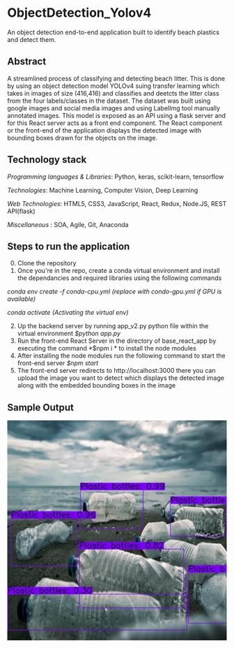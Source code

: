 # ObjectDetection_Yolov4

An object detection end-to-end application built to identify beach plastics and detect them.

## Abstract

A streamlined process of classifying and detecting beach litter. This is done by using an object detection model YOLOv4 suing transfer learning 
which takes in images of size (416,416) and classifies and deetcts the litter class from the four labels/classes in the dataset. The dataset was built using google images and social media images and using LabelImg tool manually annotated images.
This model is exposed as an API using a flask server and for this React server acts as a front end component. The React component or the front-end
of the application displays the detected image with bounding boxes drawn for the objects on the image.

## Technology stack
*Programming languages & Libraries*: Python, keras, scikit-learn, tensorflow

*Technologies*: Machine Learning, Computer Vision, Deep Learning

*Web Technologies*: HTML5, CSS3, JavaScript, React, Redux, Node.JS, REST API(flask)

*Miscellaneous* : SOA, Agile, Git, Anaconda

## Steps to run the application
0. Clone the repository
1. Once you're in the repo, create a conda virtual environment and install the dependancies and required libraries using the following commands

*conda env create -f conda-cpu.yml (replace with condo-gpu.yml if GPU is available)*

*conda activate (Activating the virtual env)*

2. Up the backend server by running app_v2.py python file within the virtual environment
	 *$python app.py*
3. Run the front-end React Server in the directory of base_react_app by executing the command 
	 *$npm i *
	to install the node modules
4. After installing the node modules run the following command to start the front-end server
	*$npm start*
5. The front-end server redirects to http://localhost:3000 there you can upload the image you want to detect which displays the 
detected image along with the embedded	bounding boxes in the image

## Sample Output
<img width="900" alt="sample output" src="https://github.com/SantoshBoga/ObjectDetection_Yolov4/blob/master/base_react_app/src/detections/beach_bottles_detection.jpg">
